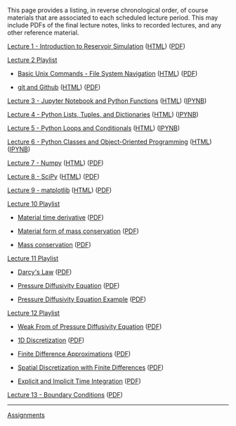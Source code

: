 <!--
.. title: Course Materials
.. slug: index
.. date: 2015-08-25 11:24:22 UTC-05:00
-->

This page provides a listing, in reverse chronological order, of course materials that are associated to
each scheduled lecture period.  This may include PDFs of the final lecture notes, links to recorded lectures, 
and any other reference material.

<a href="https://youtu.be/R__n0gZ9l9A" target="blank_">Lecture 1 - Introduction to Reservoir Simulation</a> ([HTML](/slides/IntroductionToReservoirSimulation.slides.html)) ([PDF](/slides/IntroductionToReservoirSimulation.pdf))

<a href="//youtu.be/0cN1oewU03w " target="blank_">Lecture 2 Playlist</a>
 
  * <a href="//youtu.be/0cN1oewU03w" target="blank_">Basic Unix Commands - File System Navigation</a> ([HTML](/slides/BasicUnixCommands_FileSystem.slides.html)) ([PDF](/slides/BasicUnixCommands_FileSystem.pdf))

  * <a href="//youtu.be/5OLUolv4DaM" target="blank_">git and Github</a> ([HTML](/slides/git_and_Github.slides.html)) ([PDF](/slides/git_and_Github.pdf))

<a href="//youtu.be/RlwPBT4Uqhw" target="blank_">Lecture 3 - Jupyter Notebook and Python Functions</a> (<a href="//nbviewer.ipython.org/github/johnfoster-pge-utexas/PGE323M-ResEngineeringIII/blob/master/files/JupyterNotebook_and_PythonFunctions.ipynb" target="blank_">HTML</a>) ([IPYNB](/files/JupyterNotebook_and_PythonFunctions.ipynb))

<a href="//youtu.be/NyILHJ0JxqY" target="blank_">Lecture 4 - Python Lists, Tuples, and Dictionaries</a> (<a href="//nbviewer.ipython.org/github/johnfoster-pge-utexas/PGE323M-ResEngineeringIII/blob/master/files/PythonListsTuples_and_Dictionaries.ipynb" target="blank_">HTML</a>) ([IPYNB](/files/PythonListsTuples_and_Dictionaries.ipynb))

<a href="//youtu.be/1wQTyjPtrlY" target="blank_">Lecture 5 - Python Loops and Conditionals</a> (<a href="//nbviewer.ipython.org/github/johnfoster-pge-utexas/PGE323M-ResEngineeringIII/blob/master/files/PythonLoops_and_Conditionals.ipynb" target="blank_">HTML</a>) ([IPYNB](/files/PythonLoops_and_Conditionals.ipynb))

<a href="//youtu.be/sOQ-usIoZuQ" target="blank_">Lecture 6 - Python Classes and Object-Oriented Programming</a> (<a href="//nbviewer.ipython.org/github/johnfoster-pge-utexas/PGE323M-ResEngineeringIII/blob/master/files/PythonClasses_and_ObjectOrientedProgramming.ipynb" target="blank_">HTML</a>) ([IPYNB](/files/PythonClasses_and_ObjectOrientedProgramming.ipynb))

<a href="//youtu.be/GHCZOvjXGto" target="blank_">Lecture 7 - Numpy</a> ([HTML](/slides/Numpy.slides.html)) ([PDF](/slides/Numpy.pdf))

<a href="//youtu.be/hhDkdPRe01o" target="blank_">Lecture 8 - SciPy</a> ([HTML](/slides/SciPy.slides.html)) ([PDF](/slides/SciPy.pdf))

<a href="//youtu.be/FNJc3ByKpRs" target="blank_">Lecture 9 - matplotlib</a> ([HTML](/slides/matplotlib.slides.html)) ([PDF](/slides/matplotlib.pdf))


<a href="//www.youtube.com/playlist?list=PLKNU3sBDzHbIkTqS9b6CpU7HQ_VQn2Ukf" target="blank_">Lecture 10 Playlist</a>
 
  * <a href="//youtu.be/UItyFF4HcMA?list=PLKNU3sBDzHbIkTqS9b6CpU7HQ_VQn2Ukf" target="blank_">Material time derivative</a> ([PDF](/notes/Material_Time_Derivative.pdf))

  * <a href="//youtu.be/-sxu2L_gG3E?list=PLKNU3sBDzHbIkTqS9b6CpU7HQ_VQn2Ukf" target="blank_">Material form of mass conservation</a> ([PDF](/notes/Material_Form_Of_Mass_Conservation.pdf))

  * <a href="//youtu.be/-CxwTcnoDyI?list=PLKNU3sBDzHbIkTqS9b6CpU7HQ_VQn2Ukf" target="blank_">Mass conservation</a> ([PDF](/notes/Mass_Conservation.pdf))

<a href="//www.youtube.com/playlist?list=PLKNU3sBDzHbKYnLTs3jLdAB41JITME99m" target="blank_">Lecture 11 Playlist</a>
 
  * <a href="//youtu.be/u98GqUywFjk?list=PLKNU3sBDzHbKYnLTs3jLdAB41JITME99m" target="blank_">Darcy's Law</a> ([PDF](/notes/Darcys_Law.pdf))

  * <a href="//youtu.be/H5pAq5EvAJg" target="blank_">Pressure Diffusivity Equation</a> ([PDF](/notes/Pressure_Diffusivity_Equation.pdf))

  * <a href="//youtu.be/0rvynbKVX68" target="blank_">Pressure Diffusivity Equation Example</a> ([PDF](/notes/Pressure_Diffusivity_Example.pdf))

<a href="//www.youtube.com/playlist?list=PLKNU3sBDzHbJv4uX5VkWqDVmCz2vvg0lU" target="blank_">Lecture 12 Playlist</a>
 
  * <a href="//youtu.be/YvRq6bhN3ko" target="blank_">Weak From of Pressure Diffusivity Equation</a> ([PDF](/notes/WeakForm.pdf))

  * <a href="//youtu.be/oWmq8CV9XjE" target="blank_">1D Discretization</a> ([PDF](/notes/Discretization.pdf))

  * <a href="//youtu.be/f67jpwJu-d0" target="blank_">Finite Difference Approximations</a> ([PDF](/notes/FiniteDifferences.pdf))
  
  * <a href="//youtu.be/oxSl6W7N9y8" target="blank_">Spatial Discretization with Finite Differences</a> ([PDF](/notes/SpatialApprox.pdf))

  * <a href="//youtu.be/rYWS_jIM8hQ" target="blank_">Explicit and Implicit Time Integration</a> ([PDF](/notes/TimeDiscretization.pdf))

<a href="//youtu.be/yX4HEMw-lPM" target="blank_">Lecture 13 - Boundary Conditions</a> ([PDF](/slides/matplotlib.pdf))



---


[Assignments](https://github.com/PGE323M-Fall2017?utf8=%E2%9C%93&q=&type=public&language=_)



<!--### 11/07/2016-->



<!--### 11/04/2016-->

<!--<a href="//www.youtube.com/playlist?list=PLKNU3sBDzHbJ7JHkq9YetyQVIeRQYHuGF" target="blank_">Lecture Recording</a>-->


<!--### 10/24/2016-->

<!--[Lecture Notes](/notes/10-24-2016.pdf)-->

<!--<a href="//www.youtube.com/playlist?list=PLKNU3sBDzHbJ0bUv9nc3IsKnJd-8N4xrq" target="blank_">Lecture Recording</a>-->



<!--### 10/21/2016-->

<!--[Lecture Notes](/notes/10-21-2016.pdf)-->

<!--<a href="//www.youtube.com/playlist?list=PLKNU3sBDzHbKwSE5riNXTI02OASu1h7KA" target="blank_">Lecture Recording</a>-->


<!--### 10/19/2016-->

<!--<a href="//www.youtube.com/playlist?list=PLKNU3sBDzHbJXGZmU8iyDscpppJRlbyMp" target="blank_">Lecture Recording</a>-->


<!--### 10/17/2016-->

<!--[Lecture Notes](/notes/10-17-2016.pdf)-->

<!--<a href="//www.youtube.com/playlist?list=PLKNU3sBDzHbLRh2gwR23AqQGpwantu3vX" target="blank_">Lecture Recording</a>-->


<!--### 10/14/2016-->

<!--[Lecture Notes](/notes/10-14-2016.pdf)-->

<!--<a href="//www.youtube.com/playlist?list=PLKNU3sBDzHbKBz-t5yjgq62QGAE17phlC" target="blank_">Lecture Recording</a>-->


<!--### 10/10/2016-->

<!--<a href="//www.youtube.com/playlist?list=PLKNU3sBDzHbLtaXqFqVk8I_dPQObGWGl4" target="blank_">Lecture Recording</a>-->

<!--### 10/07/2016-->

<!--<a href="//www.youtube.com/playlist?list=PLKNU3sBDzHbJNuQTkEpekijn4-BYuKdrS" target="blank_">Lecture Recording</a>-->


<!--### 10/05/2016-->

<!--<a href="//www.youtube.com/playlist?list=PLKNU3sBDzHbLB6vtKlRpsYJZbtLYwyNMv" target="blank_">Lecture Recording</a>-->


<!--### 10/03/2016-->


<!--<a href="//www.youtube.com/playlist?list=PLKNU3sBDzHbJ4Yd5lYWwKhEggRAYz8Gqx" target="blank_">Lecture Recording</a>-->


<!--### 09/28/2016-->

<!--[Lecture Notes](/notes/09-28-2016.pdf)-->

<!--<a href="//www.youtube.com/playlist?list=PLKNU3sBDzHbIPrUxRK4n111Zrvunqva_7&jct=7-3px4TY3o21ywFRLaTD1bkf3i-hGg" target="blank_">Lecture Recording</a>-->


<!--### 09/26/2016-->

<!--[Lecture Notes](/notes/09-26-2016.pdf)-->

<!--<a href="//www.youtube.com/playlist?list=PLKNU3sBDzHbIYe9v1EVPM6aW3koxwx3KO" target="blank_">Lecture Recording</a>-->

<!--### 09/23/2016-->

<!--[Lecture Notes](/notes/09-23-2016.pdf)-->

<!--<a href="//www.youtube.com/playlist?list=PLKNU3sBDzHbJnnuBuadt-5_47xv-6MYvC" target="blank_">Lecture Recording</a>-->


<!--### 09/14/2016-->

<!--<a href="//nbviewer.ipython.org/github/johnfoster-pge-utexas/PGE323M-ResEngineeringIII/blob/master/files/Live_Coded_Example7.ipynb" target="blank_">Live Coded Example 7</a>-->

<!--<a href="//youtu.be/CWTi11caXdk" target="blank_">Lecture Recording</a>-->


<!--### 09/12/2016-->

<!--[Lecture Notes](/notes/09-12-2016.pdf)-->

<!--<a href="//www.youtube.com/playlist?list=PLKNU3sBDzHbI3G0D3G4ACF-6Kf5GAshPl" target="blank_">Lecture Recording</a>-->


<!--### 09/09/2016-->

<!--[Lecture Notes](/notes/09-09-2016.pdf)-->

<!--<a href="//www.youtube.com/playlist?list=PLKNU3sBDzHbKJq87LCUGVtV7yuExeCY90" target="blank_">Lecture Recording</a>-->


<!--### 09/07/2016-->

<!--[Lecture Notes](/notes/09-07-2016.pdf)-->

<!--<a href="//www.youtube.com/playlist?list=PLKNU3sBDzHbKyI57EtPJPwYlNIITiOv0D" target="blank_">Lecture Recording</a>-->


<!--### 09/02/2016-->

<!--[Lecture Notes](/notes/09-02-2016.pdf)-->

<!--<a href="//www.youtube.com/playlist?list=PLKNU3sBDzHbKkVVAA2hkWiWMMNg2Qm_p1" target="blank_">Lecture Recording</a>-->


<!--### 08/29/2016-->

<!--[Lecture Notes](/notes/08-29-2016.pdf)-->

<!--<a href="//www.youtube.com/playlist?list=PLKNU3sBDzHbKkp1Y02qeDYuCrQWJJ2lS6" target="blank_">Lecture Recording</a>-->


<!--### 08/26/2016-->

<!--[Lecture Notes](/notes/09-01-2015-notes.pdf)-->

<!--[Lecture Slides](/notes/09-01-2015-slides.pdf)-->

<!--<a href="//www.youtube.com/playlist?list=PLKNU3sBDzHbIv4ThEzISn8xI-zwrIZux0" target="blank_">Lecture Recording</a>-->


<!--### 08/24/2016-->

<!--<a href="//www.youtube.com/playlist?list=PLKNU3sBDzHbKSLk9vb9Pl7npOZGS0Tqhc" target="blank_">Lecture Recording</a>-->


<!--<!---->
<!--### 11/12/2015-->

<!--[Lecture Notes](/notes/11-12-2015-notes.pdf)-->

<!--<a href="//www.youtube.com/playlist?list=PLKNU3sBDzHbIBDTuvUJss1BeWYx7-psRo">Lecture Recording</a>-->


<!--### 11/03/2015-->

<!--[Lecture Notes](/notes/11-03-2015-notes.pdf)-->

<!--[Lecture Slides](/notes/11-03-2015-slides.pdf)-->

<!--<a href="//www.youtube.com/playlist?list=PLKNU3sBDzHbJbTgfa4IIsmJiinyDKyIln">Lecture Recording</a>-->


<!--### 10/29/2015-->

<!--[Lecture Notes](/notes/10-29-2015.pdf)-->

<!--<a href="//www.youtube.com/playlist?list=PLKNU3sBDzHbIHzxiofx2-RoEGES18PwN7">Lecture Recording</a>-->


<!--### 10/20/2015-->

<!--[Lecture Notes](/notes/10-20-2015.pdf)-->

<!--<a href="//www.youtube.com/playlist?list=PLKNU3sBDzHbKuWmKv8_Z-vv6JRnl_lSoQ">Lecture Recording</a>-->

<!--<a href="//mybinder.org/repo/johntfoster/PGE383-HW4" target="blank_">Link to interactive HW4 Python files</a>-->


<!--### 10/19/2015-->

<!--[Lecture Notes](/notes/10-19-2015.pdf)-->

<!--<a href="//www.youtube.com/playlist?list=PLyQr4689RR7AaxCNPTZ5CRb-LEgHbD6AZ">Lecture Recording</a>-->


<!--### 10/15/2015-->

<!--[Lecture Notes](/notes/10-15-2015.pdf)-->

<!--<a href="//youtu.be/Wk7sefJmf8Y?list=PLKNU3sBDzHbIm7wS-rLqC1xtp5WScsb0q">Lecture Recording</a>-->


<!--### 10/13/2015-->

<!--[Lecture Notes](/notes/10-13-2015.pdf)-->

<!--<a href="//www.youtube.com/playlist?list=PLKNU3sBDzHbJrUuf0xAXM8xEyD-HwLWmX">Lecture Recording</a>-->


<!--### 10/08/2015-->

<!--[Lecture Notes](/notes/10-08-2015.pdf)-->

<!--<a href="//www.youtube.com/playlist?list=PLKNU3sBDzHbJAoqasFIG-SjGXQdb9oZnO">Lecture Recording</a>-->


<!--### 10/01/2015-->

<!--[Lecture Notes](/notes/10-01-2015.pdf)-->

<!--<a href="//www.youtube.com/playlist?list=PLKNU3sBDzHbI77D6xGhaCZJF1-kw_OxAE">Lecture Recording</a>-->

<!--<a href="//nbviewer.ipython.org/github/johnfoster-pge-utexas/PGE323M-ResEngineeringIII/blob/master/files/Live_Coded_Example7.ipynb" target="blank_">Live Coded Example 7</a>-->


<!--### 09/24/2015-->

<!--[Lecture Notes](/notes/09-24-2015-notes.pdf)-->

<!--<a href="//www.youtube.com/playlist?list=PLKNU3sBDzHbI1JiS3-Q_qSUDOcW4-L-N2">Lecture Recording</a>-->


<!--### 09/22/2015-->

<!--[Lecture Notes](/notes/09-22-2015-notes.pdf)-->

<!--<a href="//www.youtube.com/playlist?list=PLKNU3sBDzHbKw2QQnV_27Mon8qwvAlNs4">Lecture Recording</a>-->



<!--### 09/03/2015-->

<!--[Lecture Notes](/notes/09-03-2015-notes.pdf)-->

<!--[Lecture Slides](/notes/09-03-2015-slides.pdf)-->

<!--<a href="//www.youtube.com/playlist?list=PLKNU3sBDzHbLD6VkUUt2WwW38WBP55BAx">Lecture Recording</a>-->


<!--### 09/01/2015-->

<!--[Lecture Notes](/notes/09-01-2015-notes.pdf)-->

<!--[Lecture Slides](/notes/09-01-2015-slides.pdf)-->

<!--<a href="//www.youtube.com/playlist?list=PLKNU3sBDzHbIv4ThEzISn8xI-zwrIZux0">Lecture Recording</a>-->



<!--### 08/27/2015-->

<!--[Lecture Notes](/notes/08-27-2015.pdf)-->

<!--<a href="//www.youtube.com/playlist?list=PLKNU3sBDzHbJbBy-GuVS0dgcfoRU_l9R4" target="blank_">Lecture Recording</a>-->



